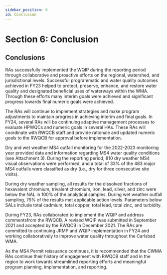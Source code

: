 ```yaml
---
sidebar_position: 6
id: Conclusion
---
```


# Section 6: Conclusion
## Conclusions
RAs successfully implemented the WQIP during the reporting period through collaborative and proactive
efforts on the regional, watershed, and jurisdictional levels. Successful programmatic and water quality
outcomes achieved in FY23 helped to protect, preserve, enhance, and restore water quality and
designated beneficial uses of waterways within the WMA. Through these efforts many interim goals were 
achieved and significant progress towards final numeric goals were achieved.

The RAs will continue to implement strategies and make program adjustments to maintain progress in
achieving interim and final goals. In FY24, several RAs will be continuing adaptive management processes 
to evaluate HPWQCs and numeric goals in several HAs. These RAs will coordinate with RWQCB staff and 
provide rationale and updated numeric goals to the RWQCB for approval before implementation. 

Dry and wet weather MS4 outfall monitoring for the 2022-2023 monitoring year provided data and
information regarding MS4 water quality conditions (see Attachment 3). During the reporting period, 810
dry weather MS4 visual observations were performed, and a total of 33% of the 483 major MS4 outfalls
were classified as dry (i.e., dry for three consecutive site visits).

During dry weather sampling, all results for the dissolved fractions of hexavalent chromium, trivalent 
chromium, iron, lead, silver, and zinc were below the NAL in 100% of the analytical samples. During wet
weather outfall sampling, 75% of the results met applicable action levels. Parameters below SALs include
total cadmium, total copper, total lead, total zinc, and turbidity.

During FY23, RAs collaborated to implement the WQIP and address commentsfrom the RWQCB. A revised
WQIP was submitted in September 2021 and accepted by the RWQCB in December 2021. The RAs are
committed to continuing JRMP and WQIP implementation in FY24 and working collaboratively to improve
water quality throughout the Carlsbad WMA.

As the MS4 Permit reissuance continues, it is recommended that the CWMA RAs continue their history of 
engagement with RWQCB staff and in the region to work towards streamlined reporting efforts and 
meaningful program planning, implementation, and reporting.